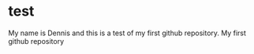 # test
My name is Dennis and this is a test of my first github repository.
My first github repository
